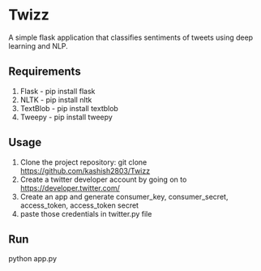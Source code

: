 # Twizz
A simple flask application that classifies sentiments of tweets using deep learning and NLP.

## Requirements
1. Flask - pip install flask
2. NLTK - pip install nltk
3. TextBlob - pip install textblob
4. Tweepy - pip install tweepy

## Usage
1. Clone the project repository: git clone https://github.com/kashish2803/Twizz
2. Create a twitter developer account by going on to https://developer.twitter.com/
3. Create an app and generate consumer_key, consumer_secret, access_token, access_token secret
4. paste those credentials in twitter.py file

## Run
python app.py
